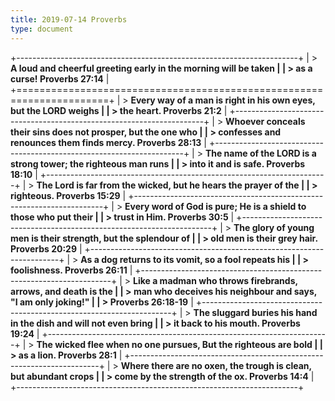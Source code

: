 ```yaml
---
title: 2019-07-14 Proverbs
type: document
---
```

+----------------------------------------------------------------------+
| > **A loud and cheerful greeting early in the morning will be taken  |
| > as a curse! Proverbs 27:14**                                       |
+======================================================================+
| > **Every way of a man is right in his own eyes, but the LORD weighs |
| > the heart. Proverbs 21:2**                                         |
+----------------------------------------------------------------------+
| > **Whoever conceals their sins does not prosper, but the one who    |
| > confesses and renounces them finds mercy. Proverbs 28:13**         |
+----------------------------------------------------------------------+
| > **The name of the LORD is a strong tower; the righteous man runs   |
| > into it and is safe. Proverbs 18:10**                              |
+----------------------------------------------------------------------+
| > **The Lord is far from the wicked, but he hears the prayer of the  |
| > righteous. Proverbs 15:29**                                        |
+----------------------------------------------------------------------+
| > **Every word of God is pure; He is a shield to those who put their |
| > trust in Him. Proverbs 30:5**                                      |
+----------------------------------------------------------------------+
| > **The glory of young men is their strength, but the splendour of   |
| > old men is their grey hair. Proverbs 20:29**                       |
+----------------------------------------------------------------------+
| > **As a dog returns to its vomit, so a fool repeats his             |
| > foolishness. Proverbs 26:11**                                      |
+----------------------------------------------------------------------+
| > **Like a madman who throws firebrands, arrows, and death is the    |
| > man who deceives his neighbour and says, \"I am only joking!\"     |
| > Proverbs 26:18-19**                                                |
+----------------------------------------------------------------------+
| > **The sluggard buries his hand in the dish and will not even bring |
| > it back to his mouth. Proverbs 19:24**                             |
+----------------------------------------------------------------------+
| > **The wicked flee when no one pursues, But the righteous are bold  |
| > as a lion. Proverbs 28:1**                                         |
+----------------------------------------------------------------------+
| > **Where there are no oxen, the trough is clean, but abundant crops |
| > come by the strength of the ox. Proverbs 14:4**                    |
+----------------------------------------------------------------------+
